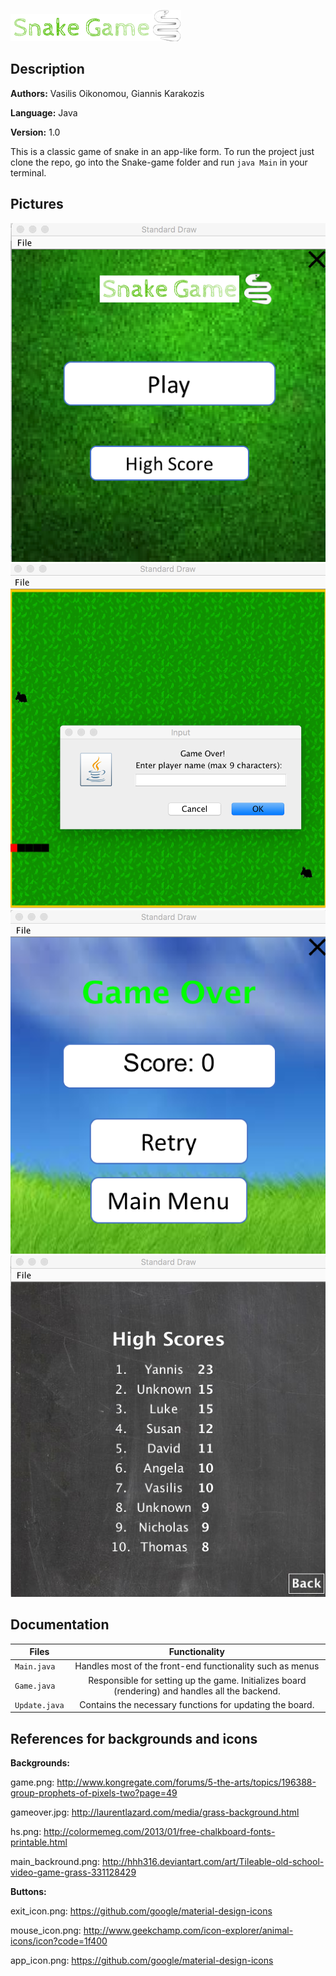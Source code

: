 ![alt text](https://raw.githubusercontent.com/oikobill/Snake-game/master/buttons/logo.png "Snake Game")![alt text](https://raw.githubusercontent.com/oikobill/Snake-game/master/buttons/app_icon.png "Snake Game")


Description
---------
**Authors:** Vasilis Oikonomou, Giannis Karakozis


**Language:** Java


**Version:** 1.0


This is a classic game of snake in an app-like form. To run the project just clone the repo, go into the Snake-game folder and run `java Main` in your terminal. 

Pictures
---------
![alt text](https://raw.githubusercontent.com/oikobill/Snake-game/master/screenshots/main_menu.png "Main Menu")
![alt text](https://raw.githubusercontent.com/oikobill/Snake-game/master/screenshots/game_screen.png "Game Screen")
![alt text](https://raw.githubusercontent.com/oikobill/Snake-game/master/screenshots/gameover.png "Game Over")
![alt text](https://raw.githubusercontent.com/oikobill/Snake-game/master/screenshots/highscores.png "High Scores")


Documentation
------------


| Files        | Functionality        
| ------------- |:-------------:| 
| `Main.java`      | Handles most of the front-end functionality such as menus | 
|  `Game.java`    | Responsible for setting up the game. Initializes board (rendering) and handles all the backend.| 
| `Update.java` |Contains  the necessary functions for updating the board.|


References for backgrounds and icons
--------------------------------------

**Backgrounds:**


game.png: http://www.kongregate.com/forums/5-the-arts/topics/196388-group-prophets-of-pixels-two?page=49


gameover.jpg: http://laurentlazard.com/media/grass-background.html


hs.png: http://colormemeg.com/2013/01/free-chalkboard-fonts-printable.html


main_backround.png: http://hhh316.deviantart.com/art/Tileable-old-school-video-game-grass-331128429

**Buttons:** 


exit_icon.png: https://github.com/google/material-design-icons


mouse_icon.png: http://www.geekchamp.com/icon-explorer/animal-icons/icon?code=1f400


app_icon.png: https://github.com/google/material-design-icons

